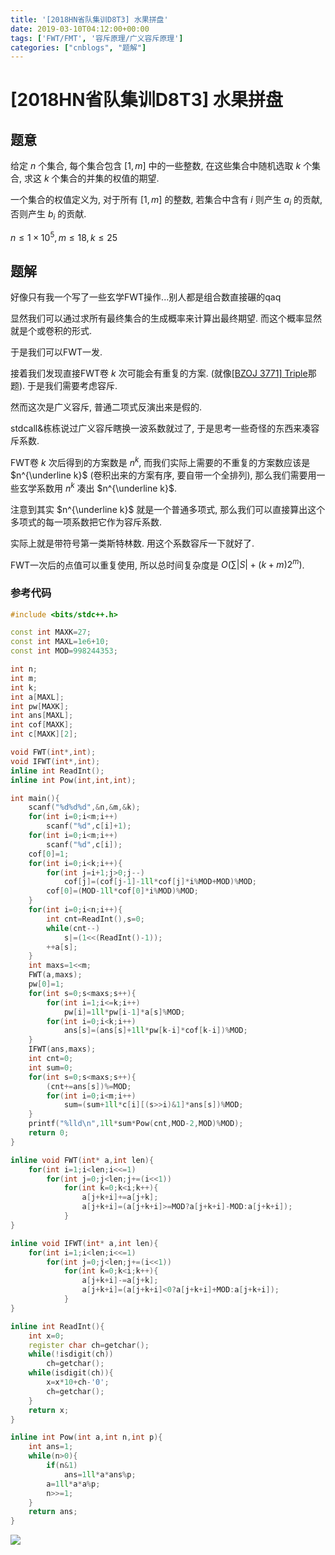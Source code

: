 ```yaml
---
title: '[2018HN省队集训D8T3] 水果拼盘'
date: 2019-03-10T04:12:00+00:00
tags: ['FWT/FMT', '容斥原理/广义容斥原理']
categories: ["cnblogs", "题解"]
---
```

# [2018HN省队集训D8T3] 水果拼盘

## 题意

给定 $n$ 个集合, 每个集合包含 $[1,m]$ 中的一些整数, 在这些集合中随机选取 $k$ 个集合, 求这 $k$ 个集合的并集的权值的期望.

一个集合的权值定义为, 对于所有 $[1,m]$ 的整数, 若集合中含有 $i$ 则产生 $a_i$ 的贡献, 否则产生 $b_i$ 的贡献.

$n\le 1\times 10^5, m\le 18,k\le 25$

## 题解

好像只有我一个写了一些玄学FWT操作...<span class="covered">别人都是组合数直接碾的qaq</span>

显然我们可以通过求所有最终集合的生成概率来计算出最终期望. 而这个概率显然就是个或卷积的形式.

于是我们可以FWT一发.

接着我们发现直接FWT卷 $k$ 次可能会有重复的方案. (就像[[BZOJ 3771] Triple](https://www.cnblogs.com/rvalue/p/10211464.html)那题). 于是我们需要考虑容斥.

然而这次是广义容斥, 普通二项式反演出来是假的.

stdcall&栋栋说过广义容斥瞎换一波系数就过了, 于是思考一些奇怪的东西来凑容斥系数.

FWT卷 $k$ 次后得到的方案数是 $n^k$, 而我们实际上需要的不重复的方案数应该是 $n^{\underline k}$ (卷积出来的方案有序, 要自带一个全排列), 那么我们需要用一些玄学系数用 $n^k$ 凑出 $n^{\underline k}$.

注意到其实 $n^{\underline k}$ 就是一个普通多项式, 那么我们可以直接算出这个多项式的每一项系数把它作为容斥系数.

实际上就是带符号第一类斯特林数. 用这个系数容斥一下就好了.

FWT一次后的点值可以重复使用, 所以总时间复杂度是 $O(\sum|S|+(k+m)2^m)$.

### 参考代码

```cpp
#include <bits/stdc++.h>

const int MAXK=27;
const int MAXL=1e6+10;
const int MOD=998244353;

int n;
int m;
int k;
int a[MAXL];
int pw[MAXK];
int ans[MAXL];
int cof[MAXK];
int c[MAXK][2];

void FWT(int*,int);
void IFWT(int*,int);
inline int ReadInt();
inline int Pow(int,int,int);

int main(){
	scanf("%d%d%d",&n,&m,&k);
	for(int i=0;i<m;i++)
		scanf("%d",c[i]+1);
	for(int i=0;i<m;i++)
		scanf("%d",c[i]);
	cof[0]=1;
	for(int i=0;i<k;i++){
		for(int j=i+1;j>0;j--)
			cof[j]=(cof[j-1]-1ll*cof[j]*i%MOD+MOD)%MOD;
		cof[0]=(MOD-1ll*cof[0]*i%MOD)%MOD;
	}
	for(int i=0;i<n;i++){
		int cnt=ReadInt(),s=0;
		while(cnt--)
			s|=(1<<(ReadInt()-1));
		++a[s];
	}
	int maxs=1<<m;
	FWT(a,maxs);
	pw[0]=1;
	for(int s=0;s<maxs;s++){
		for(int i=1;i<=k;i++)
			pw[i]=1ll*pw[i-1]*a[s]%MOD;
		for(int i=0;i<k;i++)
			ans[s]=(ans[s]+1ll*pw[k-i]*cof[k-i])%MOD;
	}
	IFWT(ans,maxs);
	int cnt=0;
	int sum=0;
	for(int s=0;s<maxs;s++){
		(cnt+=ans[s])%=MOD;
		for(int i=0;i<m;i++)
			sum=(sum+1ll*c[i][(s>>i)&1]*ans[s])%MOD;
	}
	printf("%lld\n",1ll*sum*Pow(cnt,MOD-2,MOD)%MOD);
	return 0;
}

inline void FWT(int* a,int len){
	for(int i=1;i<len;i<<=1)
		for(int j=0;j<len;j+=(i<<1))
			for(int k=0;k<i;k++){
				a[j+k+i]+=a[j+k];
				a[j+k+i]=(a[j+k+i]>=MOD?a[j+k+i]-MOD:a[j+k+i]);
			}
}

inline void IFWT(int* a,int len){
	for(int i=1;i<len;i<<=1)
		for(int j=0;j<len;j+=(i<<1))
			for(int k=0;k<i;k++){
				a[j+k+i]-=a[j+k];
				a[j+k+i]=(a[j+k+i]<0?a[j+k+i]+MOD:a[j+k+i]);
			}
}

inline int ReadInt(){
	int x=0;
	register char ch=getchar();
	while(!isdigit(ch))
		ch=getchar();
	while(isdigit(ch)){
		x=x*10+ch-'0';
		ch=getchar();
	}
	return x;
}

inline int Pow(int a,int n,int p){
	int ans=1;
	while(n>0){
		if(n&1)
			ans=1ll*a*ans%p;
		a=1ll*a*a%p;
		n>>=1;
	}
	return ans;
}

```

![](https://example.com/image)
